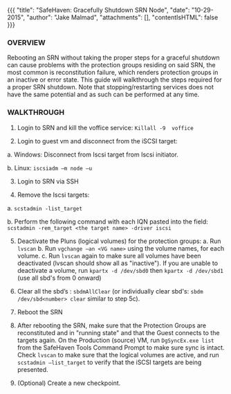 {{{
  "title": "SafeHaven: Gracefully Shutdown SRN Node",
  "date": "10-29-2015",
  "author": "Jake Malmad",
  "attachments": [],
  "contentIsHTML": false
}}}

### OVERVIEW

Rebooting an SRN without taking the proper steps for a graceful shutdown can cause problems with the protection groups residing on said SRN, the most common is reconstitution failure, which renders protection groups in an inactive or error state. This guide will walkthrough the steps required for a proper SRN shutdown. Note that stopping/restarting services does not have the same potential and as such can be performed at any time.

### WALKTHROUGH

1.	Login to SRN and  kill the voffice service: `Killall -9  voffice`

2.	Login to guest vm and disconnect from the iSCSI target: 

  a.	Windows: Disconnect from Iscsi target from Iscsi initiator.

  b.	Linux: `iscsiadm –m node –u`

3.	Login to SRN via SSH

4.	Remove the Iscsi targets:

  a.	`scstadmin -list_target`

  b.	Perform the following command with each IQN pasted into the <target name> field: `scstadmin -rem_target <the target name> -driver iscsi`

5.	Deactivate the Pluns (logical volumes) for the protection groups:
  a. Run `lvscan`
  b. Run `vgchange –an <VG name>` using the volume names, for each volume.
  c. Run `lvscan` again to make sure all volumes have been deactivated (lvscan should show all as "inactive"). If you are unable to deactivate a volume, run `kpartx -d /dev/sbd0` then `kpartx -d /dev/sbd1` (use all sbd's from 0 onward)

6.	Clear all the sbd’s : `sbdmAllClear` (or individually clear sbd's: `sbdm /dev/sbd<number> clear` similar to step 5c).

7.	Reboot the SRN

8.	After rebooting the SRN, make sure that the Protection Groups are reconstituted and in "running state" and that the Guest connects to the targets again. On the Production (source) VM, run `DgSyncEx.exe list` from the SafeHaven Tools Command Prompt to make sure sync is intact. Check `lvscan` to make sure that the logical volumes are active, and run `scstadmin –list_target` to verify that the iSCSI targets are being presented.

9. (Optional) Create a new checkpoint.

